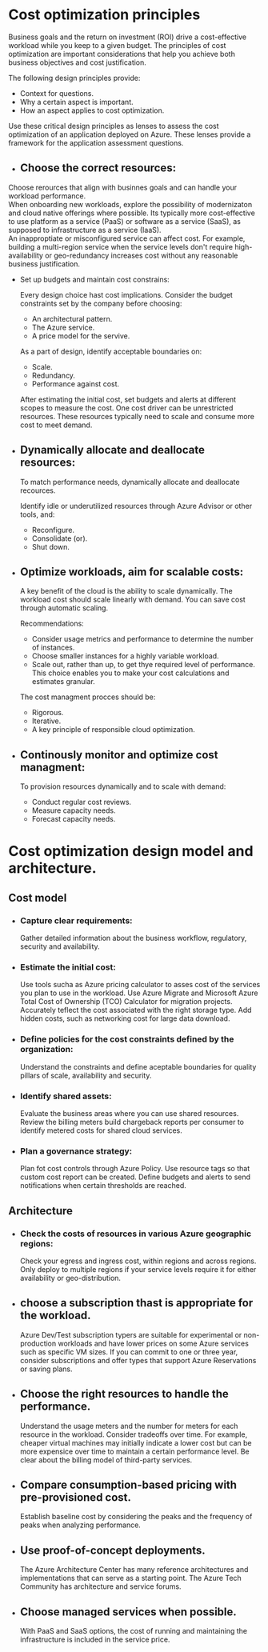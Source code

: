 # Cost optimization principles  
Business goals and the return on investment (ROI) drive a cost-effective workload while you keep to a given budget. The principles of cost optimization are important considerations that help you achieve both business objectives and cost justification. 

The following design principles provide:

- Context for questions.
- Why a certain aspect is important.
- How an aspect applies to cost optimization.  

Use these critical design principles as lenses to assess the cost optimization of an application deployed on Azure. These lenses provide a framework for the application assessment questions.

+ ## Choose the correct resources:  
Choose rerources that align with businnes goals and can handle your workload performance.  
When onboarding new workloads, explore the possibility of modernizaton and cloud native offerings where possible. Its typically more cost-effective to use platform as a service (PaaS) or software as a service (SaaS), as supposed to infrastructure as a service (IaaS).  
An inapproptiate or misconfigured service can affect cost. For example, building a multi-region service when the service levels don't require high-availability or geo-redundancy increases  cost without any reasonable business justification.  

+ Set up budgets and maintain cost constrains: 

  Every design choice hast cost implications. Consider the budget constraints set by the company before choosing:  

    - An architectural pattern.
    - The Azure service.
    - A price model for the servive.   
    
    As a part of design, identify acceptable boundaries on:  

    - Scale.
    - Redundancy.
    - Performance against cost.  

    After estimating the initial cost, set budgets and alerts at different scopes to measure the cost. One cost driver can be unrestricted resources. These resources typically need to scale and consume more cost to meet demand. 

+ ## Dynamically allocate and deallocate resources:  

  To match performance needs, dynamically allocate and deallocate recources.  

  Identify idle or underutilized resources through Azure Advisor or other tools, and:  

  + Reconfigure.  
  + Consolidate (or).
  + Shut down.   

+ ## Optimize workloads, aim for scalable costs:  
  
  A key benefit of the cloud is the ability to scale dynamically. The workload cost should scale linearly with demand. You can save cost through automatic scaling.  

  Recommendations:  
    - Consider usage metrics and performance to determine the number of instances.
    - Choose smaller instances for a highly variable workload.
    - Scale out,  rather than up, to get thye required level of performance. This choice enables you to make your cost calculations and estimates granular.  

    The cost managment procces should be:  

    - Rigorous.
    - Iterative.
    - A key principle of responsible cloud optimization.  

+ ## Continously monitor and optimize cost managment:  

  To provision resources dynamically and to scale with demand:  
  - Conduct regular cost reviews.
  - Measure capacity needs.
  - Forecast capacity needs.  

# Cost optimization design model and architecture.

## Cost model  

- ### Capture clear requirements:  

  Gather detailed information about the business workflow, regulatory, security and availability.  

- ### Estimate the initial cost:  

   Use tools sucha as Azure pricing calculator to asses cost of the services you plan to use in the workload. Use Azure Migrate and Microsoft Azure Total Cost of Ownership (TCO) Calculator for migration projects. Accurately teflect the cost associated with the right storage type. Add hidden costs, such as networking cost for large data download.  

- ### Define policies for the cost constraints defined by the organization:  

  Understand the constraints and define aceptable boundaries for quality pillars of scale, availability and security.  

- ### Identify shared assets:  

  Evaluate the business areas where you can use shared resources. Review the billing meters build chargeback reports per consumer to identify metered costs for shared cloud services.  

- ### Plan a governance strategy:  

  Plan fot cost controls through Azure Policy. Use resource tags so that custom cost report can be created. Define budgets and alerts to send notifications when certain thresholds are reached.  

## Architecture  

- ### Check the costs of resources in various Azure geographic regions:  

  Check your egress and ingress cost, within regions and across regions. Only deploy to multiple regions if your service levels require it for either availability or geo-distribution.  

- ## choose a subscription thast is appropriate for the workload.  

  Azure Dev/Test subscription typers are suitable for experimental or non-production workloads and have lower prices on some Azure services such as specific VM sizes. If you can commit to one or three year, consider subscriptions and offer types that support Azure Reservations or saving plans.  

- ## Choose the right resources to handle the performance.  

  Understand the usage meters and the number for meters for each resource in the workload. Consider tradeoffs over time. For example, cheaper virtual machines may initially indicate a lower cost but can be more expensice over time to maintain a certain performance level. Be clear about the billing model of third-party services.  

- ## Compare consumption-based pricing with pre-provisioned cost.  

  Establish baseline cost by considering the peaks and the frequency of peaks when analyzing performance.  

- ## Use proof-of-concept deployments.  

  The Azure Architecture Center has many reference architectures and implementations that can serve as a starting point. The Azure Tech Community has architecture and service forums.  

- ## Choose managed services when possible.  

  With PaaS and SaaS options, the cost of running and maintaining the infrastructure is included in the service price. 